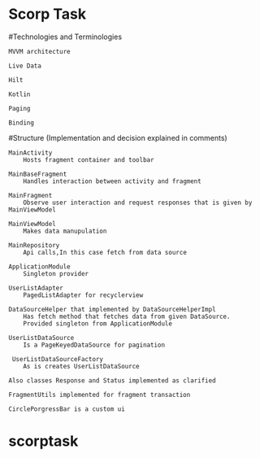 # Scorp Task

#Technologies and Terminologies

    MVVM architecture

    Live Data
    
    Hilt
    
    Kotlin

    Paging
    
    Binding


#Structure (Implementation and decision explained in comments)

    MainActivity
        Hosts fragment container and toolbar
    
    MainBaseFragment
        Handles interaction between activity and fragment
        
    MainFragment
        Observe user interaction and request responses that is given by MainViewModel
        
    MainViewModel
        Makes data manupulation
    
    MainRepository
        Api calls,In this case fetch from data source
        
    ApplicationModule
        Singleton provider

    UserListAdapter
        PagedListAdapter for recyclerview

    DataSourceHelper that implemented by DataSourceHelperImpl
        Has fetch method that fetches data from given DataSource.
        Provided singleton from ApplicationModule

    UserListDataSource
        Is a PageKeyedDataSource for pagination

     UserListDataSourceFactory
        As is creates UserListDataSource
    
    Also classes Response and Status implemented as clarified
    
    FragmentUtils implemented for fragment transaction

    CirclePorgressBar is a custom ui
# scorptask
